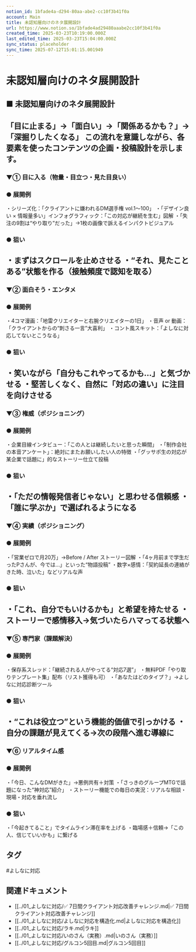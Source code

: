 ```yaml
---
notion_id: 1bfade4a-d294-80aa-abe2-cc10f3b41f0a
account: Main
title: 未認知層向けのネタ展開設計
url: https://www.notion.so/1bfade4ad29480aaabe2cc10f3b41f0a
created_time: 2025-03-23T10:19:00.000Z
last_edited_time: 2025-03-23T15:04:00.000Z
sync_status: placeholder
sync_time: 2025-07-12T15:01:15.001949
---
```

# 未認知層向けのネタ展開設計

## ■ 未認知層向けのネタ展開設計
「目に止まる」→「面白い」→「関係あるかも？」→「深掘りしたくなる」
この流れを意識しながら、各要素を使ったコンテンツの企画・投稿設計を示します。
---
### ▼① 目に入る（物量・目立つ・見た目良い）
### ● 展開例
・シリーズ化：「クライアントに嫌われるDM選手権 vol.1〜100」
・「デザイン良い × 情報量多い」インフォグラフィック：「この対応が継続を生む」図解
・「失注の9割は“やり取り”だった」→1枚の画像で訴えるインパクトビジュアル
### ● 狙い
・まずはスクロールを止めさせる
・“それ、見たことある”状態を作る（接触頻度で認知を取る）
---
### ▼② 面白そう・エンタメ
### ● 展開例
・4コマ漫画：「地雷クリエイターと右腕クリエイターの1日」
・音声 or 動画：「クライアントからの“刺さる一言”大喜利」
・コント風スキット：「よしなに対応してないとこうなる」
### ● 狙い
・笑いながら「自分もこれやってるかも…」と気づかせる
・堅苦しくなく、自然に「対応の違い」に注目を向けさせる
---
### ▼③ 権威（ポジショニング）
### ● 展開例
・企業目線インタビュー：「この人とは継続したいと思った瞬間」
・「制作会社の本音アンケート」：絶対にまたお願いしたい人の特徴
・「グッサポ生の対応が某企業で話題に」的なストーリー仕立て投稿
### ● 狙い
・「ただの情報発信者じゃない」と思わせる信頼感
・「誰に学ぶか」で選ばれるようになる
---
### ▼④ 実績（ポジショニング）
### ● 展開例
・「営業ゼロで月20万」→Before / After ストーリー図解
・「4ヶ月前まで学生だったPさんが、今では…」といった“物語投稿”
・数字×感情：「契約延長の連絡がきた時、泣いた」などリアルな声
### ● 狙い
・「これ、自分でもいけるかも」と希望を持たせる
・ストーリーで感情移入→気づいたらハマってる状態へ
---
### ▼⑤ 専門家（課題解決）
### ● 展開例
・保存系スレッド：「継続される人がやってる“対応7選”」
・無料PDF「やり取りテンプレート集」配布（リスト獲得も可）
・「あなたはどのタイプ？」→よしなに対応診断ツール
### ● 狙い
・“これは役立つ”という機能的価値で引っかける
・自分の課題が見えてくる→次の段階へ進む導線に
---
### ▼⑥ リアルタイム感
### ● 展開例
・「今日、こんなDMがきた」→悪例共有＋対策
・「さっきのグループMTGで話題になった“神対応”紹介」
・ストーリー機能での毎日の実況：リアルな相談・現場・対応を垂れ流し
### ● 狙い
・「今起きてること」でタイムライン滞在率を上げる
・臨場感＋信頼→「この人、信じていいかも」に繋げる

## タグ

#よしなに対応 

## 関連ドキュメント

- [[../01_よしなに対応/✅ 7日間クライアント対応改善チャレンジ.md|✅ 7日間クライアント対応改善チャレンジ]]
- [[../01_よしなに対応/よしなに対応を構造化.md|よしなに対応を構造化]]
- [[../01_よしなに対応/ラキ.md|ラキ]]
- [[../01_よしなに対応/いのさん（実務）.md|いのさん（実務）]]
- [[../01_よしなに対応/グルコン5回目.md|グルコン5回目]]
